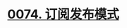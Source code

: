 # [0074. 订阅发布模式](https://github.com/Tdahuyou/javascript/tree/main/0074.%20%E8%AE%A2%E9%98%85%E5%8F%91%E5%B8%83%E6%A8%A1%E5%BC%8F)

